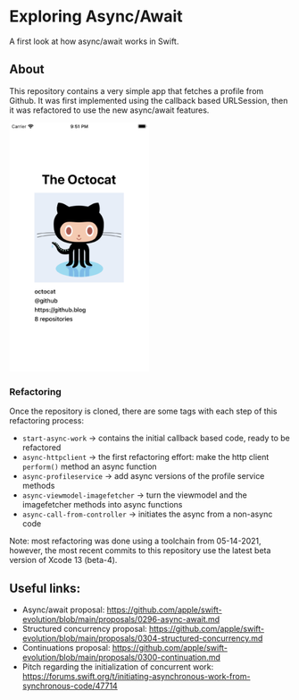 # Exploring Async/Await

A first look at how async/await works in Swift. 

## About

This repository contains a very simple app that fetches a profile from Github. It was first implemented using the callback based URLSession, then it was refactored to use the new async/await features.

<img src="./screenshots/github-profile-sample-app.png" width="250px" />

### Refactoring

Once the repository is cloned, there are some tags with each step of this refactoring process:

- `start-async-work` -> contains the initial callback based code, ready to be refactored
- `async-httpclient` -> the first refactoring effort: make the http client `perform()` method an async function
- `async-profileservice` -> add async versions of the profile service methods
- `async-viewmodel-imagefetcher` -> turn the viewmodel and the imagefetcher methods into async functions
- `async-call-from-controller` -> initiates the async from a non-async code

Note: most refactoring was done using a toolchain from 05-14-2021, however, the most recent commits to this repository use the latest beta version of Xcode 13 (beta-4).

## Useful links:

- Async/await proposal: https://github.com/apple/swift-evolution/blob/main/proposals/0296-async-await.md
- Structured concurrency proposal: https://github.com/apple/swift-evolution/blob/main/proposals/0304-structured-concurrency.md
- Continuations proposal: https://github.com/apple/swift-evolution/blob/main/proposals/0300-continuation.md
- Pitch regarding the initialization of concurrent work: https://forums.swift.org/t/initiating-asynchronous-work-from-synchronous-code/47714
